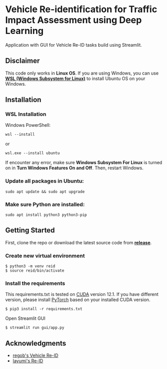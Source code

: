 # Vehicle Re-identification for Traffic Impact Assessment using Deep Learning

Application with GUI for Vehicle Re-ID tasks build using Streamlit.

## Disclaimer

This code only works in **Linux OS**. If you are using Windows, you can use [**WSL (Windows Subsystem for Linux)**](https://learn.microsoft.com/en-us/windows/wsl/install) to install Ubuntu OS on your Windows.

## Installation
### WSL Installation
Windows PowerShell:
```
wsl --install
```
or
```
wsl.exe --install ubuntu
```
If encounter any error, make sure **Windows Subsystem For Linux** is turned on in **Turn Windows Features On and Off**. Then, restart Windows.

### Update all packages in Ubuntu:
```
sudo apt update && sudo apt upgrade
```

### Make sure Python are installed:
```
sudo apt install python3 python3-pip
```

## Getting Started
First, clone the repo or download the latest source code from [**release**](https://github.com/yumiian/vehicle-reid/releases).

### Create new virtual environment
```
$ python3 -m venv reid
$ source reid/bin/activate
```

### Install the requirements
This requirements.txt is tested on [CUDA](https://developer.nvidia.com/cuda-downloads) version 12.1. If you have different version, please install [PyTorch](https://pytorch.org/get-started/locally/) based on your installed CUDA version.
```
$ pip3 install -r requirements.txt
```

Open Streamlit GUI
```
$ streamlit run gui/app.py
```

## Acknowledgments

* [regob's Vehicle Re-ID](https://github.com/regob/vehicle_reid)
* [layumi's Re-ID](https://github.com/layumi/Person_reID_baseline_pytorch)